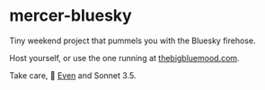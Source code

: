 # mercer-bluesky

Tiny weekend project that pummels you with the Bluesky firehose.

Host yourself, or use the one running at [thebigbluemood.com](https://thebigbluemood.com).

Take care, 👋 [Even](https://bsky.app/profile/even.westvang.com) and Sonnet 3.5.

